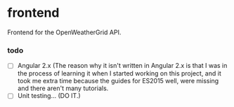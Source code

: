 # frontend
Frontend for the OpenWeatherGrid API. 

### todo
- [ ] Angular 2.x (The reason why it isn't written in Angular 2.x is that I was in the process of learning it when I started working on this project, and it took me extra time because the guides for ES2015 well, were missing and there aren't many tutorials.
- [ ] Unit testing... (DO IT.)
